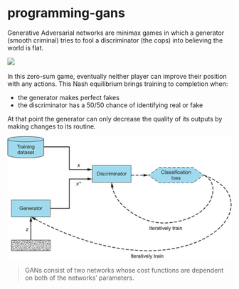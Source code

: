 # programming-gans

Generative Adversarial networks are minimax games in which a generator (smooth criminal) tries to fool a discriminator (the cops) into believing the world is flat. 

<img src="flat_earth.gif"  height="500" /> 

In this zero-sum game, eventually neither player can improve their position with any actions. This Nash equilibrium brings training to completion when: 
  * the generator makes perfect fakes
  * the discriminator has a 50/50 chance of identifying real or fake

At that point the generator can only decrease the quality of its outputs by making changes to its routine. 

![Gans](gan.jpg)

> GANs consist of two networks whose cost functions are dependent on both of the networks’ parameters. 
